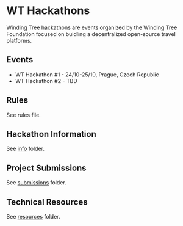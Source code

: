 # WT Hackathons

Winding Tree hackathons are events organized by the Winding Tree Foundation focused on buidling a decentralized open-source travel platforms.

## Events

- WT Hackathon #1 - 24/10-25/10, Prague, Czech Republic
- WT Hackathon #2 - TBD

## Rules

See rules file.

## Hackathon Information

See [info](https://github.com/windingtree/wt-hackathon/tree/master/info) folder.

## Project Submissions

See [submissions](https://github.com/windingtree/wt-hackathon/tree/master/submissions) folder.

## Technical Resources

See [resources](https://github.com/windingtree/wt-hackathon/tree/master/resources) folder.
